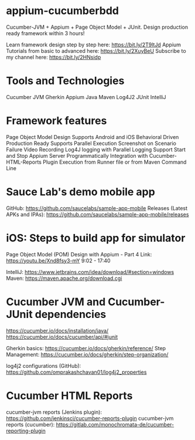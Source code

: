 # appium-cucumberbdd
Cucumber-JVM + Appium + Page Object Model + JUnit. Design production ready framework within 3 hours!

Learn framework design step by step here: https://bit.ly/2T9ltJd
Appium Tutorials from basic to advanced here: https://bit.ly/2XuyBeU
Subscribe to my channel here: https://bit.ly/2HNsidp

Tools and Technologies
======================
Cucumber JVM
Gherkin
Appium
Java
Maven
Log4J2
JUnit
IntelliJ

Framework features
==================
Page Object Model Design
Supports Android and iOS
Behavioral Driven
Production Ready
Supports Parallel Execution
Screenshot on Scenario Failure
Video Recording
Log4J logging with Parallel Logging Support
Start and Stop Appium Server Programmatically
Integration with Cucumber-HTML-Reports Plugin
Execution from Runner file or from Maven Command Line

Sauce Lab's demo mobile app
===========================
GitHub: https://github.com/saucelabs/sample-app-mobile
Releases (Latest APKs and IPAs): https://github.com/saucelabs/sample-app-mobile/releases

iOS: Steps to build app for simulator
=====================================
Page Object Model (POM) Design with Appium - Part 4
Link: https://youtu.be/Xnd8fsy3-mY
9:02 - 17:40

IntelliJ: https://www.jetbrains.com/idea/download/#section=windows
Maven: https://maven.apache.org/download.cgi

Cucumber JVM and Cucumber-JUnit dependencies
============================================
https://cucumber.io/docs/installation/java/
https://cucumber.io/docs/cucumber/api/#junit

Gherkin basics: https://cucumber.io/docs/gherkin/reference/
Step Management: https://cucumber.io/docs/gherkin/step-organization/

log4j2 configurations (GitHub): https://github.com/omprakashchavan01/log4j2_properties

Cucumber HTML Reports
=====================
cucumber-jvm reports (Jenkins plugin): https://github.com/jenkinsci/cucumber-reports-plugin
cucumber-jvm reports (cucumber): https://gitlab.com/monochromata-de/cucumber-reporting-plugin
